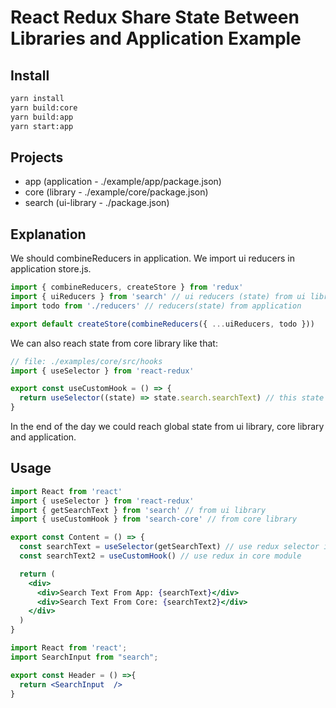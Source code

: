 # React Redux Share State Between Libraries and Application Example

## Install

```bash
yarn install
yarn build:core
yarn build:app
yarn start:app
```

## Projects
* app (application - ./example/app/package.json)
* core (library - ./example/core/package.json)
* search (ui-library - ./package.json)

## Explanation
We should combineReducers in application. We import ui reducers in application store.js.

```js
import { combineReducers, createStore } from 'redux'
import { uiReducers } from 'search' // ui reducers (state) from ui libraru
import todo from './reducers' // reducers(state) from application

export default createStore(combineReducers({ ...uiReducers, todo }))
```

We can also reach state from core library like that:

```js
// file: ./examples/core/src/hooks
import { useSelector } from 'react-redux'

export const useCustomHook = () => {
  return useSelector((state) => state.search.searchText) // this state generated in search (ui) library
}
```

In the end of the day we could reach global state from ui library, core library and application.

## Usage
```jsx
import React from 'react'
import { useSelector } from 'react-redux'
import { getSearchText } from 'search' // from ui library
import { useCustomHook } from 'search-core' // from core library

export const Content = () => {
  const searchText = useSelector(getSearchText) // use redux selector in application
  const searchText2 = useCustomHook() // use redux in core module

  return (
    <div>
      <div>Search Text From App: {searchText}</div>
      <div>Search Text From Core: {searchText2}</div>
    </div>
  )
}

```

```jsx
import React from 'react';
import SearchInput from "search";

export const Header = () =>{
  return <SearchInput  />
}

```
